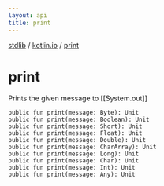 ```yaml
---
layout: api
title: print
---
```

[stdlib](../index.md) / [kotlin.io](index.md) / [print](print.md)

# print
Prints the given message to [[System.out]]
```
public fun print(message: Byte): Unit
public fun print(message: Boolean): Unit
public fun print(message: Short): Unit
public fun print(message: Float): Unit
public fun print(message: Double): Unit
public fun print(message: CharArray): Unit
public fun print(message: Long): Unit
public fun print(message: Char): Unit
public fun print(message: Int): Unit
public fun print(message: Any): Unit
```
